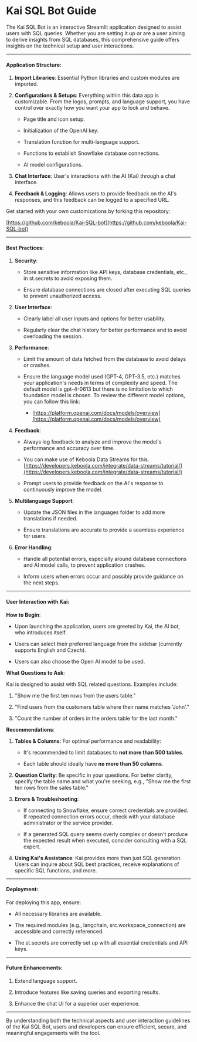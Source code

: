 # Kai SQL Bot Guide 

The Kai SQL Bot is an interactive Streamlit application designed to assist users with SQL queries. Whether you are setting it up or are a user aiming to derive insights from SQL databases, this comprehensive guide offers insights on the technical setup and user interactions.

---

#### Application Structure:

1. **Import Libraries**: Essential Python libraries and custom modules are imported.
    
2. **Configurations & Setups**: Everything within this data app is customizable. From the logos, prompts, and language support, you have control over exactly how you want your app to look and behave.
    
    - Page title and icon setup.
        
    - Initialization of the OpenAI key.
        
    - Translation function for multi-language support.
        
    - Functions to establish Snowflake database connections.
        
    - AI model configurations.
        
3. **Chat Interface**: User's interactions with the AI (Kai) through a chat interface.
    
4. **Feedback & Logging**: Allows users to provide feedback on the AI's responses, and this feedback can be logged to a specified URL.
    

Get started with your own customizations by forking this repository:

[https://github.com/keboola/Kai-SQL-bot](https://github.com/keboola/Kai-SQL-bot)

---

#### Best Practices:

1. **Security**:
    
    - Store sensitive information like API keys, database credentials, etc., in st.secrets to avoid exposing them.
        
    - Ensure database connections are closed after executing SQL queries to prevent unauthorized access.
        
2. **User Interface**:
    
    - Clearly label all user inputs and options for better usability.
        
    - Regularly clear the chat history for better performance and to avoid overloading the session.
        
3. **Performance**:
    
    - Limit the amount of data fetched from the database to avoid delays or crashes.
        
    - Ensure the language model used (GPT-4, GPT-3.5, etc.) matches your application's needs in terms of complexity and speed. The default model is gpt-4-0613 but there is no limitation to which foundation model is chosen. To review the different model options, you can follow this link:
        
        - [https://platform.openai.com/docs/models/overview](https://platform.openai.com/docs/models/overview)
            
4. **Feedback**:
    
    - Always log feedback to analyze and improve the model's performance and accuracy over time.

    - You can make use of Keboola Data Streams for this. [https://developers.keboola.com/integrate/data-streams/tutorial/](https://developers.keboola.com/integrate/data-streams/tutorial/)
        
    - Prompt users to provide feedback on the AI's response to continuously improve the model.
        
5. **Multilanguage Support**:
    
    - Update the JSON files in the languages folder to add more translations if needed.
        
    - Ensure translations are accurate to provide a seamless experience for users.
        
6. **Error Handling**:
    
    - Handle all potential errors, especially around database connections and AI model calls, to prevent application crashes.
        
    - Inform users when errors occur and possibly provide guidance on the next steps.
        

---

#### User Interaction with Kai:

**How to Begin**:

- Upon launching the application, users are greeted by Kai, the AI bot, who introduces itself.
    
- Users can select their preferred language from the sidebar (currently supports English and Czech).
    
- Users can also choose the Open AI model to be used.
    

**What Questions to Ask**:

Kai is designed to assist with SQL related questions. Examples include:

1. "Show me the first ten rows from the users table."
    
2. "Find users from the customers table where their name matches 'John'."
    
3. "Count the number of orders in the orders table for the last month."
    

**Recommendations**:

1. **Tables & Columns**: For optimal performance and readability:
    
    - It's recommended to limit databases to **not more than 500 tables**.
        
    - Each table should ideally have **no more than 50 columns**.
        
2. **Question Clarity**: Be specific in your questions. For better clarity, specify the table name and what you're seeking, e.g., "Show me the first ten rows from the sales table."
    
3. **Errors & Troubleshooting**:
            
    - If connecting to Snowflake, ensure correct credentials are provided. If repeated connection errors occur, check with your database administrator or the service provider.
        
    - If a generated SQL query seems overly complex or doesn't produce the expected result when executed, consider consulting with a SQL expert.
        
4. **Using Kai's Assistance**: Kai provides more than just SQL generation. Users can inquire about SQL best practices, receive explanations of specific SQL functions, and more.
         

---

#### Deployment:

For deploying this app, ensure:

- All necessary libraries are available.
    
- The required modules (e.g., langchain, src.workspace_connection) are accessible and correctly referenced.
    
- The st.secrets are correctly set up with all essential credentials and API keys.
    

---

#### Future Enhancements:

1. Extend language support.
    
2. Introduce features like saving queries and exporting results.
    
3. Enhance the chat UI for a superior user experience.
    

---

By understanding both the technical aspects and user interaction guidelines of the Kai SQL Bot, users and developers can ensure efficient, secure, and meaningful engagements with the tool.
